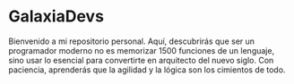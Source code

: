 # GalaxiaDevs
Bienvenido a mi repositorio personal. Aquí, descubrirás que ser un programador moderno no es memorizar 1500 funciones de un lenguaje, sino usar lo esencial para convertirte en arquitecto del nuevo siglo. Con paciencia, aprenderás que la agilidad y la lógica son los cimientos de todo.
